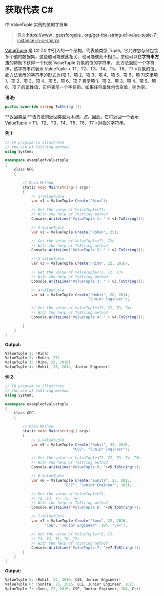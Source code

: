 # 获取代表 C#

中 ValueTuple <t1>实例的值的字符串</t1>

> 原文:[https://www . geesforgeks . org/get-the-string-of-value-tuple-7-instance-in-c-sharp/](https://www.geeksforgeeks.org/getting-the-string-that-represent-the-value-of-valuetuple-7-instance-in-c-sharp/)

[ValueTuple](https://www.geeksforgeeks.org/valuetuple-in-c-sharp/) 是 C# 7.0 中引入的一个结构，代表值类型 Tuple。它允许您存储包含多个值的数据集，这些值可能彼此相关，也可能彼此不相关。您也可以在**字符串方法**的帮助下获得一个代表 ValueTuple 对象的值的字符串。
此方法返回一个字符串，该字符串将表示 ValueTuple < T1、T2、T3、T4、T5、T6、T7 >对象的值。此方法表示的字符串的形式为(项 1、项 2、项 3、项 4、项 5、项 6、项 7)这里项 1、项 2、项 3、项 4、项 5、项 6、项 7 表示项 1、项 2、项 3、项 4、项 5、项 6、项 7 的属性值，它将表示一个字符串。如果任何属性包含空值，则为空。

**语法:**

```cs
public override string ToString ();
```

**返回类型:**该方法的返回类型为*系统。弦*。因此，它将返回一个表示 ValueTuple < T1、T2、T3、T4、T5、T6、T7 >对象的字符串。

**例 1:**

```cs
// C# program to illustrate 
// the use of ToString method
using System;

namespace exampleofvaluetuple
{
    class GFG
    {

        // Main Method
        static void Main(string[] args)
        {
            // 1-ValueTuple
            var v1 = ValueTuple.Create("Rina");

            // Get the value of ValueTuple<T1>
            // With the help of ToString method
            Console.WriteLine("ValueTuple 1: " + v1.ToString());

            // 2-ValueTuple
            var v2 = ValueTuple.Create("Rohan", 25);

            // Get the value of ValueTuple<T1, T2>
            // With the help of ToString method
            Console.WriteLine("ValueTuple 2: " + v2.ToString());

            // 3-ValueTuple
            var v3 = ValueTuple.Create("Rima", 22, 2016);

            // Get the value of ValueTuple<T1, T2, T3>
            // With the help of ToString method
            Console.WriteLine("ValueTuple 3: " + v3.ToString());

            // 4-ValueTuple
            var v4 = ValueTuple.Create("Mohit", 28, 2014, 
                                      "Junior Engineer");

            // Get the value of ValueTuple<T1, T2, T3, T4>
            // With the help of ToString method
            Console.WriteLine("ValueTuple 4: " + v4.ToString());

        }
    }
}
```

**Output:**

```cs
ValueTuple 1: (Rina)
ValueTuple 2: (Rohan, 25)
ValueTuple 3: (Rima, 22, 2016)
ValueTuple 4: (Mohit, 28, 2014, Junior Engineer)

```

**例 2:**

```cs
// C# program to illustrate 
// the use of ToString method
using System;

namespace exampleofvaluetuple
{
    class GFG
    {

        // Main Method
        static void Main(string[] args)
        {
            // 5-ValueTuple
            var v5 = ValueTuple.Create("Rohit", 32, 2010,
                               "CSE", "Junior Engineer");

            // Get the value of ValueTuple<T1, T2, T3, T4, T5>
            // With the help of ToString method
            Console.WriteLine("ValueTuple 5: "+v5.ToString());

            // 6-ValueTuple
            var v6 = ValueTuple.Create("Sunita", 25, 2015,
                           "ECE", "Junior Engineer", 102);

            // Get the value of ValueTuple<T1,
            // T2, T3, T4, T5, T6>
            // With the help of ToString method
            Console.WriteLine("ValueTuple 6: "+v6.ToString());

            // 7-ValueTuple
            var v7 = ValueTuple.Create("Sonu", 22, 2016,
                  "CSE", "Junior Engineer", 104, "C++");

            // Get the value of ValueTuple<T1, T2,
            // T3, T4, T5, T6, T7>
            // With the help of ToString method
            Console.WriteLine("ValueTuple 7: "+v7.ToString());
        }
    }
}
```

**Output:**

```cs
ValueTuple 5: (Rohit, 32, 2010, CSE, Junior Engineer)
ValueTuple 6: (Sunita, 25, 2015, ECE, Junior Engineer, 102)
ValueTuple 7: (Sonu, 22, 2016, CSE, Junior Engineer, 104, C++)

```